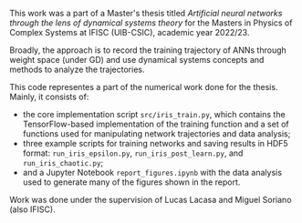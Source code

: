 This work was a part of a Master's thesis titled *Artificial neural networks through the lens of dynamical systems theory* for the Masters in Physics of Complex Systems at IFISC (UIB-CSIC), academic year 2022/23.

Broadly, the approach is to record the training trajectory of ANNs through weight space (under GD) and use dynamical systems concepts and methods to analyze the trajectories.

This code representes a part of the numerical work done for the thesis. Mainly, it consists of:
- the core implementation script `src/iris_train.py`, which contains the TensorFlow-based implementation of the training function and a set of functions used for manipulating network trajectories and data analysis;
- three example scripts for training networks and saving results in HDF5 format: `run_iris_epsilon.py`, `run_iris_post_learn.py`, and `run_iris_chaotic.py`;
- and a Jupyter Notebook `report_figures.ipynb` with the data analysis used to generate many of the figures shown in the report.

Work was done under the supervision of Lucas Lacasa and Miguel Soriano (also IFISC).